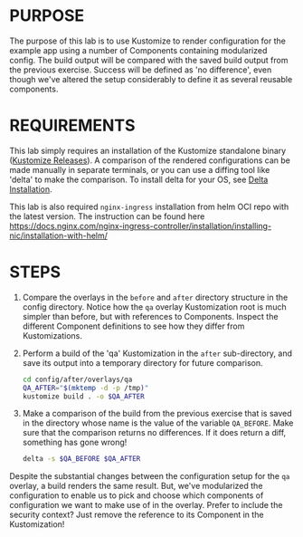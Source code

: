 # PURPOSE

The purpose of this lab is to use Kustomize to render configuration for the example app using a number of Components containing modularized config. The build output will be compared with the saved build output from the previous exercise. Success will be defined as 'no difference', even though we've altered the setup considerably to define it as several reusable components.

# REQUIREMENTS

This lab simply requires an installation of the Kustomize standalone binary ([Kustomize Releases](https://github.com/kubernetes-sigs/kustomize/releases)). A comparison of the rendered configurations can be made manually in separate terminals, or you can use a diffing tool like 'delta' to make the comparison. To install delta for your OS, see [Delta Installation](https://dandavison.github.io/delta/installation).

This lab is also required `nginx-ingress` installation from helm OCI repo with the latest version. The instruction can be found here https://docs.nginx.com/nginx-ingress-controller/installation/installing-nic/installation-with-helm/

# STEPS

1. Compare the overlays in the `before` and `after` directory structure in the config directory. Notice how the `qa` overlay Kustomization root is much simpler than before, but with references to Components. Inspect the different Component definitions to see how they differ from Kustomizations.

2. Perform a build of the 'qa' Kustomization in the `after` sub-directory, and save its output into a temporary directory for future comparison.

   ```sh
   cd config/after/overlays/qa
   QA_AFTER="$(mktemp -d -p /tmp)"
   kustomize build . -o $QA_AFTER
   ```

3. Make a comparison of the build from the previous exercise that is saved in the directory whose name is the value of the variable `QA_BEFORE`. Make sure that the comparison returns no differences. If it does return a diff, something has gone wrong!

   ```sh
   delta -s $QA_BEFORE $QA_AFTER
   ```

Despite the substantial changes between the configuration setup for the `qa` overlay, a build renders the same result. But, we've modularized the configuration to enable us to pick and choose which components of configuration we want to make use of in the overlay. Prefer to include the security context? Just remove the reference to its Component in the Kustomization!
